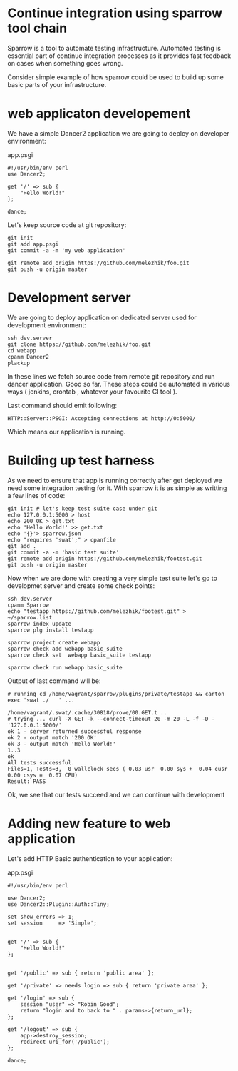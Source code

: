 # Continue integration using sparrow tool chain

Sparrow is a tool to automate testing infrastructure. Automated testing
is essential part of continue integration processes as it provides fast feedback
on cases when something goes wrong.


Consider simple example of how sparrow could be used to build up some basic parts
of your infrastructure.

# web applicaton developement 

We have a simple Dancer2 application we are going to deploy on developer environment:


app.psgi

    #!/usr/bin/env perl
    use Dancer2;

    get '/' => sub {
        "Hello World!"
    };

    dance;


Let's keep source code at git repository:


    git init
    git add app.psgi
    git commit -a -m 'my web application'

    git remote add origin https://github.com/melezhik/foo.git
    git push -u origin master

# Development server

We are going to deploy application on dedicated server used for development environment:

    ssh dev.server
    git clone https://github.com/melezhik/foo.git
    cd webapp
    cpanm Dancer2
    plackup


In these lines we fetch source code from remote git repository and run dancer application. Good so far.
These steps could be automated in various ways ( jenkins, crontab , whatever your favourite CI tool ).

Last command should emit following:

    HTTP::Server::PSGI: Accepting connections at http://0:5000/

Which means our application is running.


# Building up test harness 

As we need to ensure that app is running correctly after get deployed we need some integration testing for it.
With sparrow it is as simple as writting a few lines of code:

    git init # let's keep test suite case under git
    echo 127.0.0.1:5000 > host
    echo 200 OK > get.txt
    echo 'Hello World!' >> get.txt
    echo '{}'> sparrow.json
    echo "requires 'swat';" > cpanfile
    git add .
    git commit -a -m 'basic test suite'
    git remote add origin https://github.com/melezhik/footest.git
    git push -u origin master 


Now when we are done with creating a very simple test suite let's go to developmet server and create some check points:

    ssh dev.server
    cpanm Sparrow
    echo "testapp https://github.com/melezhik/footest.git" > ~/sparrow.list      
    sparrow index update
    sparrow plg install testapp

    sparrow project create webapp
    sparrow check add webapp basic_suite
    sparrow check set  webapp basic_suite testapp
    
    sparrow check run webapp basic_suite

Output of last command will be:

    # running cd /home/vagrant/sparrow/plugins/private/testapp && carton exec 'swat ./   ' ...
    
    /home/vagrant/.swat/.cache/30818/prove/00.GET.t ..
    # trying ... curl -X GET -k --connect-timeout 20 -m 20 -L -f -D - '127.0.0.1:5000/'
    ok 1 - server returned successful response
    ok 2 - output match '200 OK'
    ok 3 - output match 'Hello World!'
    1..3
    ok
    All tests successful.
    Files=1, Tests=3,  0 wallclock secs ( 0.03 usr  0.00 sys +  0.04 cusr  0.00 csys =  0.07 CPU)
    Result: PASS
    

Ok, we see that our tests succeed and we can continue with development


# Adding new feature to web application

Let's add HTTP Basic authentication to your application:


app.psgi

    #!/usr/bin/env perl

    use Dancer2;
    use Dancer2::Plugin::Auth::Tiny;

    set show_errors => 1;
    set session     => 'Simple';


    get '/' => sub {
        "Hello World!"
    };


    get '/public' => sub { return 'public area' };

    get '/private' => needs login => sub { return 'private area' };

    get '/login' => sub {
        session "user" => "Robin Good";
        return "login and to back to " . params->{return_url};
    };

    get '/logout' => sub {
        app->destroy_session;
        redirect uri_for('/public');
    };

    dance;

